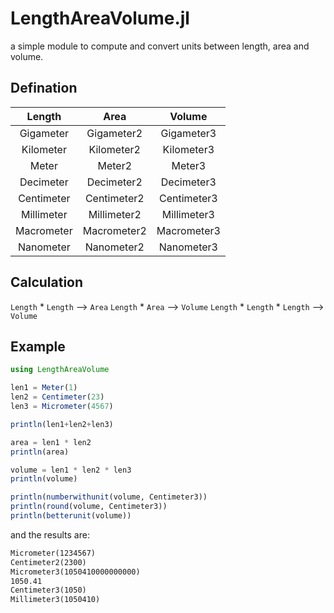 # LengthAreaVolume.jl

a simple module to compute and convert units between length, area and volume.

## Defination

|Length|Area|Volume|
|:-:|:-:|:-:|
|Gigameter|Gigameter2|Gigameter3|
|Kilometer|Kilometer2|Kilometer3|
|Meter|Meter2|Meter3|
|Decimeter|Decimeter2|Decimeter3|
|Centimeter|Centimeter2|Centimeter3|
|Millimeter|Millimeter2|Millimeter3|
|Macrometer|Macrometer2|Macrometer3|
|Nanometer|Nanometer2|Nanometer3|

## Calculation

`Length` * `Length` --> `Area`
`Length` * `Area` --> `Volume`
`Length` * `Length` * `Length` --> `Volume`

## Example

```julia
using LengthAreaVolume

len1 = Meter(1)
len2 = Centimeter(23)
len3 = Micrometer(4567)

println(len1+len2+len3)

area = len1 * len2
println(area)

volume = len1 * len2 * len3
println(volume)

println(numberwithunit(volume, Centimeter3))
println(round(volume, Centimeter3))
println(betterunit(volume))
```

and the results are:
```txt
Micrometer(1234567)
Centimeter2(2300)
Micrometer3(1050410000000000)
1050.41
Centimeter3(1050)
Millimeter3(1050410)
```

